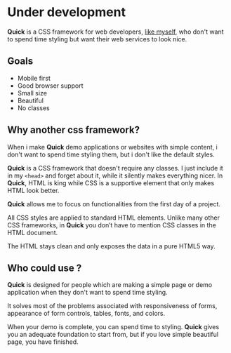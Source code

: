 # Under development

**Quick** is a CSS framework for web developers, [like myself](https://www.guglielmopepe.com/?utm_source=github&utm_medium=quick&utm_campaign=awareness), who don't want to spend time styling but want their web services to look nice. 

## Goals
* Mobile first
* Good browser support
* Small size
* Beautiful
* No classes

## Why another css framework?
When i make **Quick** demo applications or websites with simple content, i don't want to spend time styling them, but i don't like the default styles. 

**Quick** is a CSS framework that doesn't require any classes. I just include it in my ```<head>``` and forget about it, while it silently makes everything nicer. In **Quick**, HTML is king while CSS is a supportive element that only makes HTML look better.

**Quick** allows me to focus on functionalities from the first day of a project.

All CSS styles are applied to standard HTML elements. Unlike many other CSS frameworks, in **Quick** you don’t have to mention CSS classes in the HTML document.

The HTML stays clean and only exposes the data in a pure HTML5 way.
 

## Who could use ?
**Quick** is designed for people which are making a simple page or demo application when they don't want to spend time styling. 

It solves most of the problems associated with responsiveness of forms, appearance of form controls, tables, fonts, and colors.

When your demo is complete, you can spend time to styling. **Quick** gives you an adequate foundation to start from, but if you love simple beautiful page, you have finished.
